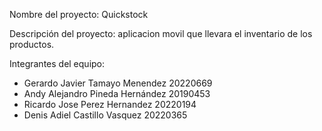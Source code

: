 Nombre del proyecto: Quickstock

Descripción del proyecto: aplicacion movil que llevara el inventario de los productos.

Integrantes del equipo:
- Gerardo Javier Tamayo Menendez 20220669
- Andy Alejandro Pineda Hernández 20190453
- Ricardo Jose Perez Hernandez 20220194
- Denis Adiel Castillo Vasquez 20220365
 
